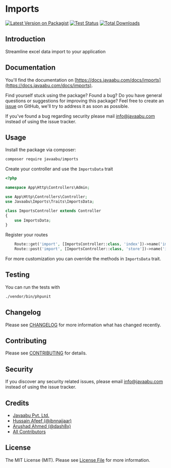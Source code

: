 # Imports

[![Latest Version on Packagist](https://img.shields.io/packagist/v/javaabu/imports.svg?style=flat-square)](https://packagist.org/packages/javaabu/imports)
[![Test Status](../../actions/workflows/run-tests.yml/badge.svg)](../../actions/workflows/run-tests.yml)
[![Total Downloads](https://img.shields.io/packagist/dt/javaabu/imports.svg?style=flat-square)](https://packagist.org/packages/javaabu/imports)

## Introduction
Streamline excel data import to your application

## Documentation

You'll find the documentation on [https://docs.javaabu.com/docs/imports](https://docs.javaabu.com/docs/imports).

Find yourself stuck using the package? Found a bug? Do you have general questions or suggestions for improving this package? Feel free to create an [issue](../../issues) on GitHub, we'll try to address it as soon as possible.

If you've found a bug regarding security please mail [info@javaabu.com](mailto:info@javaabu.com) instead of using the issue tracker.

## Usage
Install the package via composer:

```bash
composer require javaabu/imports
```

Create your controller and use the `ImportsData` trait
```php
<?php

namespace App\Http\Controllers\Admin;

use App\Http\Controllers\Controller;
use Javaabu\Imports\Traits\ImportsData;

class ImportsController extends Controller
{
    use ImportsData;
}
```

Register your routes
```php
    Route::get('import', [ImportsController::class, 'index'])->name('imports.index');
    Route::post('import', [ImportsController::class, 'store'])->name('imports.store');
```

For more customization you can override the methods in `ImportsData` trait.

## Testing

You can run the tests with

``` bash
./vendor/bin/phpunit
```

## Changelog

Please see [CHANGELOG](CHANGELOG.md) for more information what has changed recently.

## Contributing

Please see [CONTRIBUTING](CONTRIBUTING.md) for details.

## Security

If you discover any security related issues, please email [info@javaabu.com](mailto:info@javaabu.com) instead of using the issue tracker.

## Credits

- [Javaabu Pvt. Ltd.](https://github.com/javaabu)
- [Hussain Afeef (@ibnnajjaar)](https://github.com/ibnnajjaar)
- [Arushad Ahmed (@dash8x)](http://arushad.com)
- [All Contributors](../../contributors)

## License

The MIT License (MIT). Please see [License File](LICENSE.md) for more information.
